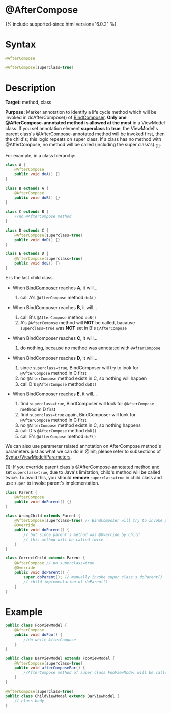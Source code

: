 # @AfterCompose
{% include supported-since.html version="6.0.2" %}

# Syntax
```java
@AfterCompose

@AfterCompose(superclass=true)
```

# Description
**Target:** method, class

**Purpose:** Marker annotation to identify a life cycle method which will be invoked in doAfterCompose() of [BindComposer](http://www.zkoss.org/javadoc/latest/zk/org/zkoss/bind/BindComposer.html). **Only one @AfterCompose-annotated method is allowed at the most** in a ViewModel class. If you set annotation element **superclass** to **true**, the ViewModel's parent class's @AfterCompose-annotated method will be invoked first, then the child's; this logic repeats on super class. If a class has no method with @AfterCompose, no method will be called (including the super class's).<sub>[1]</sub>.

For example, in a class hierarchy:
```java
class A {
	@AfterCompose
	public void doA() {}
}

class B extends A {
	@AfterCompose
	public void doB() {}
}

class C extends B {
	//no @AfterCompose method
}

class D extends C {
	@AfterCompose(superclass=true)
	public void doD() {}
}

class E extends D {
	@AfterCompose(superclass=true)
	public void doE() {}
}
```

E is the last child class.

- When [BindComposer](http://www.zkoss.org/javadoc/latest/zk/org/zkoss/bind/BindComposer.html) reaches **A**, it will...
	1. call A's `@AfterCompose` method `doA()`

- When BindComposer reaches **B**, it will...
	1. call B's `@AfterCompose` method `doB()`
	2. A's `@AfterCompose` method will **NOT** be called, bacause `superclass=true` was **NOT** set in B's `@AfterCompose`

- When BindComposer reaches **C**, it will...
	1. do nothing, because no method was annotated with `@AfterCompose`

- When BindComposer reaches **D**, it will...
	1. since `superclass=true`, BindComposer will try to look for `@AfterCompose` method in C first
	2. no `@AfterCompose` method exists in C, so nothing will happen
	3. call D's `@AfterCompose` method `doD()`

- When BindComposer reaches **E**, it will...
	1. find `superclass=true`, BindComposer will look for `@AfterCompose` method in D first
	2. find `superclass=true` again, BindComposer will look for `@AfterCompose` method in C first
	3. no `@AfterCompose` method exists in C, so nothing happens
	4. call D's `@AfterCompose` method `doD()`
	5. call E's `@AfterCompose` method `doE()`


We can also use parameter related annotation on AfterCompose method's parameters just as what we can do in @Init; please refer to subsections of [Syntax/ViewModel/Parameters](./parameters).

[1]: If you override parent class's @AfterCompose-annotated method and set `superclass=true`, due to Java's limitation, child's method will be called twice. To avoid this, you should **remove** `superclass=true` in child class and use `super` to invoke parent's implementation.
```java
class Parent {
	@AfterCompose
	public void doParent() {}
}

class WrongChild extends Parent {
	@AfterCompose(superclass=true) // BindComposer will try to invoke parent's doParent()
	@Override
	public void doParent() {
		// but since parent's method was @Override by child
		// this method will be called twice
	}
}

class CorrectChild extends Parent {
	@AfterCompose // no superclass=true
	@Override
	public void doParent() {
		super.doParent(); // manually invoke super class's doParent()
		// child implementation of doParent()
	}
}
```

# Example

```java
public class FooViewModel {
    @AfterCompose
    public void doFoo() {
        //do while AfterCompose
    }
}

public class BarViewModel extends FooViewModel {
    @AfterCompose(superclass=true)
    public void afterComposeBar() {
        //AfterCompose method of super class FooViewModel will be called first.
    }
}

@AfterCompose(superclass=true)
public class ChildViewModel extends BarViewModel {
	// class body
}
```
